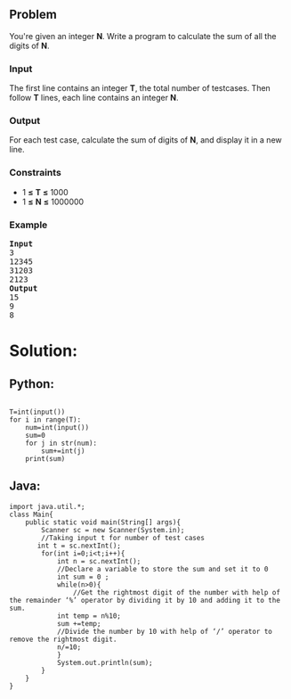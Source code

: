 <div id="problem-statement" class="_problemBody_lulsq_29 print"><h2>Problem</h2>
<p>
You're given an integer <b>N</b>. Write a program to calculate the sum of all the digits of <b>N</b>. 
</p>
<h3>Input</h3>
<p> 
The first line contains an integer <b>T</b>, the total number of testcases. Then follow <b>T</b> lines, each line contains an integer <b>N</b>. 
</p>
<h3>Output</h3>
<p> For each test case, calculate the sum of digits of <b>N</b>, and display it in a new line.</p>
<h3>Constraints</h3>
<ul>
<li>1 <b>≤</b> <b>T</b> <b>≤</b> 1000</li>
<li>1 <b>≤</b> <b>N</b> <b>≤</b> 1000000</li>
</ul>
<h3>Example</h3>
<pre><b>Input</b>
3 
12345
31203
2123
<b>Output</b>
15
9
8
</pre></div>

# Solution: 
## Python:
``` 

T=int(input())
for i in range(T):
    num=int(input())
    sum=0
    for j in str(num):
        sum+=int(j)
    print(sum)

``` 
## Java: 
```
import java.util.*;
class Main{
    public static void main(String[] args){
        Scanner sc = new Scanner(System.in);
        //Taking input t for number of test cases
       int t = sc.nextInt();
        for(int i=0;i<t;i++){
            int n = sc.nextInt();
            //Declare a variable to store the sum and set it to 0
            int sum = 0 ;
            while(n>0){
                //Get the rightmost digit of the number with help of the remainder ‘%’ operator by dividing it by 10 and adding it to the sum.
            int temp = n%10;
            sum +=temp;
            //Divide the number by 10 with help of ‘/’ operator to remove the rightmost digit.
            n/=10;
            }
            System.out.println(sum);
        }
    }
}
```
